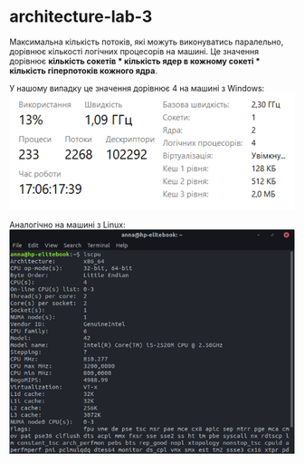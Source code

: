 # architecture-lab-3

Максимальна кількість потоків, які можуть виконуватись паралельно, дорівнює кількості логічних процесорів на машині. Це значення дорівнює **кількість сокетів * кількість ядер в кожному сокеті * кількість гіперпотоків кожного ядра**.

У нашому випадку це значення дорівнює 4 на машині з Windows:
![alt text](https://github.com/dkalytovskyi/architecture-lab-3/blob/master/markdown-images/windows.png "Windows stats")

Аналогічно на машині з Linux:
![alt text](https://github.com/dkalytovskyi/architecture-lab-3/blob/master/markdown-images/linux.png "Linux stats")